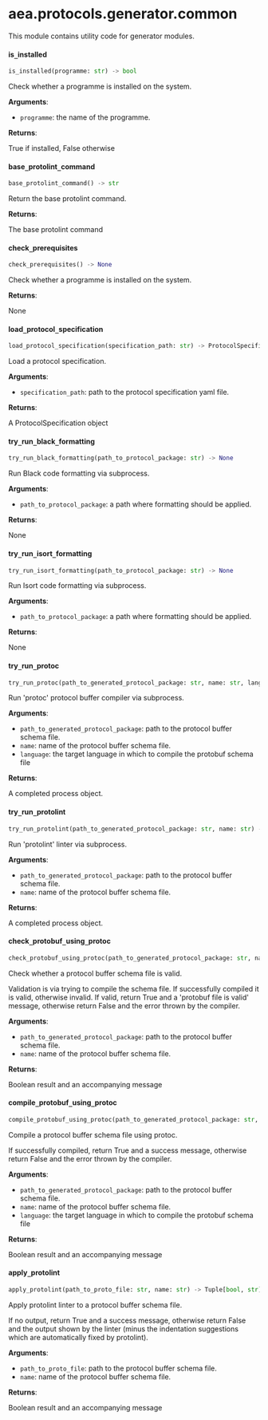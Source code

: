 <a name="aea.protocols.generator.common"></a>
# aea.protocols.generator.common

This module contains utility code for generator modules.

<a name="aea.protocols.generator.common.is_installed"></a>
#### is`_`installed

```python
is_installed(programme: str) -> bool
```

Check whether a programme is installed on the system.

**Arguments**:

- `programme`: the name of the programme.

**Returns**:

True if installed, False otherwise

<a name="aea.protocols.generator.common.base_protolint_command"></a>
#### base`_`protolint`_`command

```python
base_protolint_command() -> str
```

Return the base protolint command.

**Returns**:

The base protolint command

<a name="aea.protocols.generator.common.check_prerequisites"></a>
#### check`_`prerequisites

```python
check_prerequisites() -> None
```

Check whether a programme is installed on the system.

**Returns**:

None

<a name="aea.protocols.generator.common.load_protocol_specification"></a>
#### load`_`protocol`_`specification

```python
load_protocol_specification(specification_path: str) -> ProtocolSpecification
```

Load a protocol specification.

**Arguments**:

- `specification_path`: path to the protocol specification yaml file.

**Returns**:

A ProtocolSpecification object

<a name="aea.protocols.generator.common.try_run_black_formatting"></a>
#### try`_`run`_`black`_`formatting

```python
try_run_black_formatting(path_to_protocol_package: str) -> None
```

Run Black code formatting via subprocess.

**Arguments**:

- `path_to_protocol_package`: a path where formatting should be applied.

**Returns**:

None

<a name="aea.protocols.generator.common.try_run_isort_formatting"></a>
#### try`_`run`_`isort`_`formatting

```python
try_run_isort_formatting(path_to_protocol_package: str) -> None
```

Run Isort code formatting via subprocess.

**Arguments**:

- `path_to_protocol_package`: a path where formatting should be applied.

**Returns**:

None

<a name="aea.protocols.generator.common.try_run_protoc"></a>
#### try`_`run`_`protoc

```python
try_run_protoc(path_to_generated_protocol_package: str, name: str, language: str = PROTOCOL_LANGUAGE_PYTHON) -> None
```

Run 'protoc' protocol buffer compiler via subprocess.

**Arguments**:

- `path_to_generated_protocol_package`: path to the protocol buffer schema file.
- `name`: name of the protocol buffer schema file.
- `language`: the target language in which to compile the protobuf schema file

**Returns**:

A completed process object.

<a name="aea.protocols.generator.common.try_run_protolint"></a>
#### try`_`run`_`protolint

```python
try_run_protolint(path_to_generated_protocol_package: str, name: str) -> None
```

Run 'protolint' linter via subprocess.

**Arguments**:

- `path_to_generated_protocol_package`: path to the protocol buffer schema file.
- `name`: name of the protocol buffer schema file.

**Returns**:

A completed process object.

<a name="aea.protocols.generator.common.check_protobuf_using_protoc"></a>
#### check`_`protobuf`_`using`_`protoc

```python
check_protobuf_using_protoc(path_to_generated_protocol_package: str, name: str) -> Tuple[bool, str]
```

Check whether a protocol buffer schema file is valid.

Validation is via trying to compile the schema file. If successfully compiled it is valid, otherwise invalid.
If valid, return True and a 'protobuf file is valid' message, otherwise return False and the error thrown by the compiler.

**Arguments**:

- `path_to_generated_protocol_package`: path to the protocol buffer schema file.
- `name`: name of the protocol buffer schema file.

**Returns**:

Boolean result and an accompanying message

<a name="aea.protocols.generator.common.compile_protobuf_using_protoc"></a>
#### compile`_`protobuf`_`using`_`protoc

```python
compile_protobuf_using_protoc(path_to_generated_protocol_package: str, name: str, language: str) -> Tuple[bool, str]
```

Compile a protocol buffer schema file using protoc.

If successfully compiled, return True and a success message,
otherwise return False and the error thrown by the compiler.

**Arguments**:

- `path_to_generated_protocol_package`: path to the protocol buffer schema file.
- `name`: name of the protocol buffer schema file.
- `language`: the target language in which to compile the protobuf schema file

**Returns**:

Boolean result and an accompanying message

<a name="aea.protocols.generator.common.apply_protolint"></a>
#### apply`_`protolint

```python
apply_protolint(path_to_proto_file: str, name: str) -> Tuple[bool, str]
```

Apply protolint linter to a protocol buffer schema file.

If no output, return True and a success message,
otherwise return False and the output shown by the linter
(minus the indentation suggestions which are automatically fixed by protolint).

**Arguments**:

- `path_to_proto_file`: path to the protocol buffer schema file.
- `name`: name of the protocol buffer schema file.

**Returns**:

Boolean result and an accompanying message

